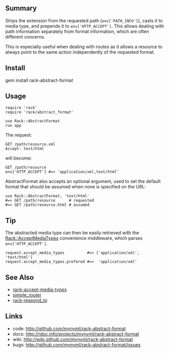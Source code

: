 Summary
-------

Strips the extension from the requested path (`env['PATH_INFO']`), casts it to
media type, and prepends it to `env['HTTP_ACCEPT']`. This allows dealing with path
information separately from format information, which are often different
concerns.

This is especially useful when dealing with routes as it allows a resource to
always point to the same action independently of the requested format.

Install
-------

  gem install rack-abstract-format

Usage
-----

    require 'rack'
    require 'rack/abstract_format'

    use Rack::AbstractFormat
    run app

The request:

    GET /path/resource.xml
    Accept: text/html

will become:

    GET /path/resource
    env['HTTP_ACCEPT'] #=> 'application/xml,text/html'

AbstractFormat also accepts an optional argument, used to set the default
format that should be assumed when none is specified on the URL:

    use Rack::AbstractFormat, 'text/html'
    #=> GET /path/resource      # requested
    #=> GET /path/resource.html # assumed

Tip
---

The abstracted media type can then be easily retrieved with the
[Rack::AcceptMediaTypes][1] convenience middleware, which parses `env['HTTP_ACCEPT']`.

    request.accept_media_types          #=> ['application/xml', 'text/html']
    request.accept_media_types.prefered #=>  'application/xml'

See Also
--------

* [rack-accept-media-types][1]
* [simple_router][2]
* [rack-respond_to][3]

Links
-----

* code: <http://github.com/mynyml/rack-abstract-format>
* docs: <http://rdoc.info/projects/mynyml/rack-abstract-format>
* wiki: <http://wiki.github.com/mynyml/rack-abstract-format>
* bugs: <http://github.com/mynyml/rack-abstract-format/issues>


[1]: http://github.com/mynyml/rack-accept-media-types
[2]: http://github.com/mynyml/simple_router
[3]: http://github.com/mynyml/rack-respond_to

